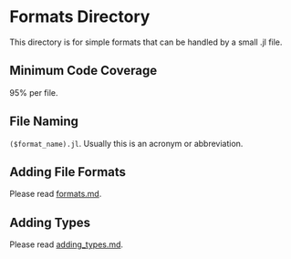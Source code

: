 # **Formats Directory**
This directory is for simple formats that can be handled by a small .jl file.

## Minimum Code Coverage
95% per file.

## File Naming
`($format_name).jl`. Usually this is an acronym or abbreviation.

## Adding File Formats
Please read [formats.md](../../docs/DevGuides/formats.md).

## Adding Types
Please read [adding_types.md](../../docs/DevGuides/adding_types.md).

